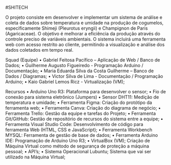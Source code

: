 #SHITECH

O projeto consiste em desenvolver e implementar um sistema de análise e coleta de dados sobre temperatura e umidade na produção de cogumelos, especificamente Shimeji (Pleurotus eryngii) e Champignon de Paris (Agaricaceae). O objetivo é melhorar a eficiência da produção através do controle preciso de variáveis ambientais. O sistema incluirá uma ferramenta web com acesso restrito ao cliente, permitindo a visualização e análise dos dados coletados em tempo real. 

Squad (Equipe)
• Gabriel Feitosa Pacífico – Aplicação de Web / Banco de Dados;
• Guilherme Augusto Figueiredo - Programação Arduino / Documentação;
• Maria Eduarda Silva da Costa Guilherme – Banco de Dados / Diagramas;
• Victor Silva de Lima - Documentação / Programação Arduino;
• Kaio Gabriel Lemos Ricz - Virtualização (VM); 

Recursos
• Arduíno Uno R3: Plataforma para desenvolver o sensor;
• Fio de conexão para sistema eletrônico (Jumpers)
• Sensor DHT11: Medição de temperatura e umidade;
• Ferramenta Figma: Criação do protótipo da ferramenta web;
• Ferramenta Canva: Criação do diagrama de negócio;
• Ferramenta Trello: Gestão da equipe e tarefas do Projeto;
• Ferramenta Git/GitHub: Gestão de repositório de recursos do sistema entre a
equipe;
• Ferramenta Visual Studio Code: Desenvolvimento de código para ferramenta Web
(HTML, CSS e JavaScript);
• Ferramenta Workbench MYSQL: Ferramenta de gestão de base de dados;
• Ferramenta Arduino IDE: Programação de Arduíno Uno R3;
• VirtualBox (VM); Criação de Máquina Virtual como método de segurança de
proteção a máquina pessoal;
• API’s;
• Sistema Operacional Lubuntu; Sistema que vai ser utilizado na Máquina Virtual;
